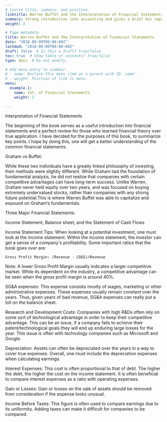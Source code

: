 ```yaml
---
# Course title, summary, and position.
linktitle: Warren Buffet and the Interpretation of Financial Statements
summary: Strong introduction into accounting and gives a brief but impactful insight on Warrens investing strategy.
weight: 2

# Page metadata.
title: Warren Buffet and the Interpretation of Financial Statements
date: "2018-09-09T00:00:00Z"
lastmod: "2018-09-09T00:00:00Z"
draft: false  # Is this a draft? true/false
toc: true  # Show table of contents? true/false
type: docs  # Do not modify.

# Add menu entry to sidebar.
# - name: Declare this menu item as a parent with ID `name`.
# - weight: Position of link in menu.
menu:
  example.1:
    name: Int. of Financial Statements
    weight: 2
  
---
```


Interpretation of Financial Statements

The beginning of the book serves as a useful introduction into financial statements and a perfect review for those who learned financial theory over true application. I have decided for the purposes of this book, to summarize key points. I hope by doing this, one will get a better understanding of the common financial statements. 

Graham vs Buffet:

While these two individuals have a greatly linked philosophy of investing, their methods were slightly different. While Graham laid the foundation of fundamental analysis, he did not realize that companies with certain competitive advantages can have long-term success. Unlike Warren, Graham never held equity over two years, and was focused on buying extremely undervalued stocks, rather than companies with any strong future potential.This is where Warren Buffet was able to capitalize and expound on Graham’s fundamentals. 

Three Major Financial Statements:

Income Statement, Balance sheet, and the Statement of Cash Flows

Income Statement Tips: When looking at a potential investment, one must look at the income statement. Within the income statement, the investor can get a sense of a company's profitability. Some important ratios that the book goes over are:

	Gross Profit Margin: (Revenue - COGS)/Revenue

Note: A lower Gross Profit Margin usually indicates a larger competitive market. While its dependent on the industry, a competitive advantage can be seen when the gross profit margin is around 40%.


SG&A expenses: This expense consists mostly of wages, marketing or other administrative expenses. These expenses usually remain constant over the years. Thus, given years of bad revenue, SG&A expenses can really put a toll on the balance sheet. 

	
Research and Development Costs: Companies with high R&Ds often rely on some sort of technological advantage in order to keep their competitive advantage. This can be an issue, if a company fails to achieve their patent/technological goals they will end up enduring large losses for the year. This issue is often with technology companies such as Microsoft and Google.

Depreciation: Assets can often be depreciated over the years in a way to cover true expenses. Overall, one must include the depreciation expenses when calculating earnings. 

Interest Expenses: This cost is often proportional to that of debt. The higher the debt, the higher the cost on the income statement. It is often beneficial to compare interest expenses as a ratio with operating expenses. 

Gain or Losses: Gain or losses on the sale of assets should be removed from consideration if the expense looks unusual.

Income Before Taxes: This figure is often used to compare earnings due to its uniformity. Adding taxes can make it difficult for companies to be compared.

